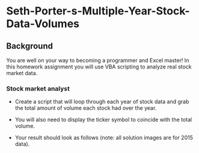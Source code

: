 # Seth-Porter-s-Multiple-Year-Stock-Data-Volumes
## Background

You are well on your way to becoming a programmer and Excel master! In this homework assignment you will use VBA scripting to analyze real stock market data.

### Stock market analyst


* Create a script that will loop through each year of stock data and grab the total amount of volume each stock had over the year.

* You will also need to display the ticker symbol to coincide with the total volume.

* Your result should look as follows (note: all solution images are for 2015 data).

